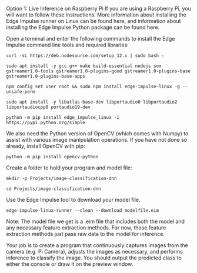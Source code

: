 Option 1: Live Inference on Raspberry Pi
If you are using a Raspberry Pi, you will want to follow these instructions. More information about installing the Edge Impulse runner on Linux can be 
found here, and information about installing the Edge Impulse Python package can be found here.

Open a terminal and enter the following commands to install the Edge Impulse command line tools and required libraries:

`curl -sL https://deb.nodesource.com/setup_12.x | sudo bash -`

`sudo apt install -y gcc g++ make build-essential nodejs sox gstreamer1.0-tools gstreamer1.0-plugins-good gstreamer1.0-plugins-base gstreamer1.0-plugins-base-apps`

`npm config set user root && sudo npm install edge-impulse-linux -g --unsafe-perm`

`sudo apt install -y libatlas-base-dev libportaudio0 libportaudio2 libportaudiocpp0 portaudio19-dev `

`python -m pip install edge_impulse_linux -i https://pypi.python.org/simple`

We also need the Python version of OpenCV (which comes with Numpy) to assist with various image manipulation operations. If you have not done so already, install OpenCV with pip:

`python -m pip install opencv-python`

Create a folder to hold your program and model file:

`mkdir -p Projects/image-classification-dnn`

`cd Projects/image-classification-dnn`

Use the Edge Impulse tool to download your model file. 

`edge-impulse-linux-runner --clean --download modelfile.eim`

Note: The model file we get is a .eim file that includes both the model and any necessary feature extraction methods. For now, those feature extraction methods just pass raw data to the model for inference.

Your job is to create a program that continuously captures images from the camera (e.g. Pi Camera), adjusts the images as necessary, and performs inference to classify the image. You should output the predicted class to either the console or draw it on the preview window.
